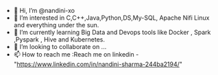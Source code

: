 - 👋 Hi, I’m @nandini-xo
- 👀 I’m interested in C,C++,Java,Python,DS,My-SQL, Apache Nifi Linux and everything under the sun.
- 🌱 I’m currently learning Big Data and  Devops tools like Docker , Spark ,Pyspark , Hive and Kubernetes.
- 💞️ I’m looking to collaborate on ...
- 📫 How to reach me :Reach me on linkedin -"https://www.linkedin.com/in/nandini-sharma-244ba2194/"

<!---
nandini-xo/nandini-xo is a ✨ special ✨ repository because its `README.md` (this file) appears on your GitHub profile.
You can click the Preview link to take a look at your changes.
--->

